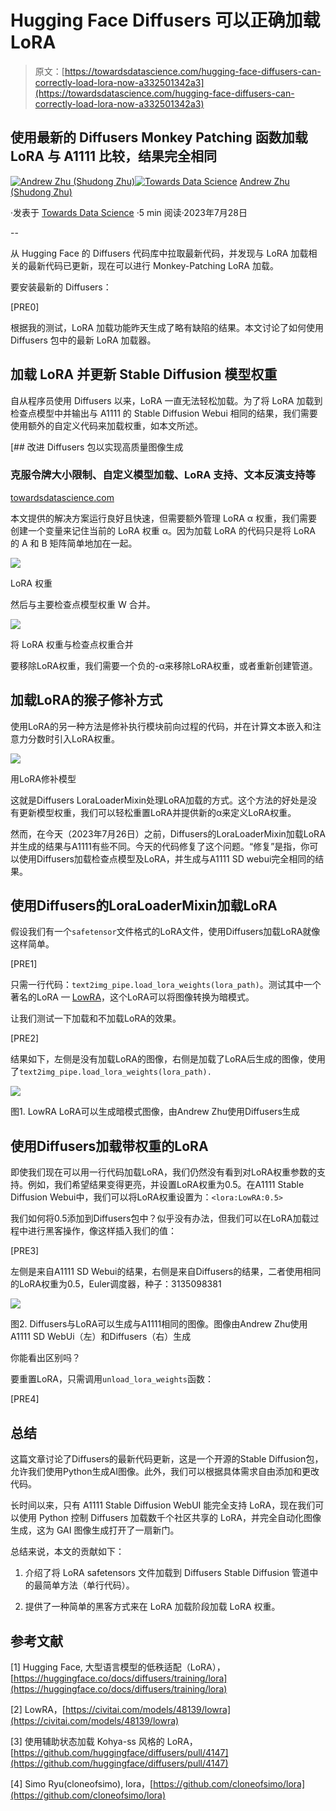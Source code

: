 # Hugging Face Diffusers 可以正确加载 LoRA

> 原文：[https://towardsdatascience.com/hugging-face-diffusers-can-correctly-load-lora-now-a332501342a3](https://towardsdatascience.com/hugging-face-diffusers-can-correctly-load-lora-now-a332501342a3)

## 使用最新的 Diffusers Monkey Patching 函数加载 LoRA 与 A1111 比较，结果完全相同

[](https://xhinker.medium.com/?source=post_page-----a332501342a3--------------------------------)[![Andrew Zhu (Shudong Zhu)](../Images/46f07a875a42bcc4e0c262aea5e2a504.png)](https://xhinker.medium.com/?source=post_page-----a332501342a3--------------------------------)[](https://towardsdatascience.com/?source=post_page-----a332501342a3--------------------------------)[![Towards Data Science](../Images/a6ff2676ffcc0c7aad8aaf1d79379785.png)](https://towardsdatascience.com/?source=post_page-----a332501342a3--------------------------------) [Andrew Zhu (Shudong Zhu)](https://xhinker.medium.com/?source=post_page-----a332501342a3--------------------------------)

·发表于 [Towards Data Science](https://towardsdatascience.com/?source=post_page-----a332501342a3--------------------------------) ·5 min 阅读·2023年7月28日

--

从 Hugging Face 的 Diffusers 代码库中拉取最新代码，并发现与 LoRA 加载相关的最新代码已更新，现在可以进行 Monkey-Patching LoRA 加载。

要安装最新的 Diffusers：

[PRE0]

根据我的测试，LoRA 加载功能昨天生成了略有缺陷的结果。本文讨论了如何使用 Diffusers 包中的最新 LoRA 加载器。

## 加载 LoRA 并更新 Stable Diffusion 模型权重

自从程序员使用 Diffusers 以来，LoRA 一直无法轻松加载。为了将 LoRA 加载到检查点模型中并输出与 A1111 的 Stable Diffusion Webui 相同的结果，我们需要使用额外的自定义代码来加载权重，如本文所述。

[](/improving-diffusers-package-for-high-quality-image-generation-a50fff04bdd4?source=post_page-----a332501342a3--------------------------------) [## 改进 Diffusers 包以实现高质量图像生成

### 克服令牌大小限制、自定义模型加载、LoRA 支持、文本反演支持等

[towardsdatascience.com](/improving-diffusers-package-for-high-quality-image-generation-a50fff04bdd4?source=post_page-----a332501342a3--------------------------------)

本文提供的解决方案运行良好且快速，但需要额外管理 LoRA α 权重，我们需要创建一个变量来记住当前的 LoRA 权重 α。因为加载 LoRA 的代码只是将 LoRA 的 A 和 B 矩阵简单地加在一起。

![](../Images/154a503a4e388678150c2d06d0f17b5f.png)

LoRA 权重

然后与主要检查点模型权重 W 合并。

![](../Images/9ebd02b5d43e5e91b4d0aabbc96abf39.png)

将 LoRA 权重与检查点权重合并

要移除LoRA权重，我们需要一个负的-α来移除LoRA权重，或者重新创建管道。

## 加载LoRA的猴子修补方式

使用LoRA的另一种方法是修补执行模块前向过程的代码，并在计算文本嵌入和注意力分数时引入LoRA权重。

![](../Images/98b8861a423a8e3ee63462bd4f1b8aab.png)

用LoRA修补模型

这就是Diffusers LoraLoaderMixin处理LoRA加载的方式。这个方法的好处是没有更新模型权重，我们可以轻松重置LoRA并提供新的α来定义LoRA权重。

然而，在今天（2023年7月26日）之前，Diffusers的LoraLoaderMixin加载LoRA并生成的结果与A1111有些不同。今天的代码修复了这个问题。“修复”是指，你可以使用Diffusers加载检查点模型及LoRA，并生成与A1111 SD webui完全相同的结果。

## 使用Diffusers的LoraLoaderMixin加载LoRA

假设我们有一个`safetensor`文件格式的LoRA文件，使用Diffusers加载LoRA就像这样简单。

[PRE1]

只需一行代码：`text2img_pipe.load_lora_weights(lora_path)`。测试其中一个著名的LoRA — [LowRA](https://civitai.com/models/48139/lowra)，这个LoRA可以将图像转换为暗模式。

让我们测试一下加载和不加载LoRA的效果。

[PRE2]

结果如下，左侧是没有加载LoRA的图像，右侧是加载了LoRA后生成的图像，使用了`text2img_pipe.load_lora_weights(lora_path).`

![](../Images/ba0440c6896e91461b8a805ee43c0fd5.png)

图1\. LowRA LoRA可以生成暗模式图像，由Andrew Zhu使用Diffusers生成

## 使用Diffusers加载带权重的LoRA

即使我们现在可以用一行代码加载LoRA，我们仍然没有看到对LoRA权重参数的支持。例如，我们希望结果变得更亮，并设置LoRA权重为0.5。在A1111 Stable Diffusion Webui中，我们可以将LoRA权重设置为：`<lora:LowRA:0.5>`

我们如何将0.5添加到Diffusers包中？似乎没有办法，但我们可以在LoRA加载过程中进行黑客操作，像这样插入我们的值：

[PRE3]

左侧是来自A1111 SD Webui的结果，右侧是来自Diffusers的结果，二者使用相同的LoRA权重为0.5，Euler调度器，种子：3135098381

![](../Images/86c3959685bb676e3c09f93e645a2aa6.png)

图2\. Diffusers与LoRA可以生成与A1111相同的图像。图像由Andrew Zhu使用A1111 SD WebUi（左）和Diffusers（右）生成

你能看出区别吗？

要重置LoRA，只需调用`unload_lora_weights`函数：

[PRE4]

## 总结

这篇文章讨论了Diffusers的最新代码更新，这是一个开源的Stable Diffusion包，允许我们使用Python生成AI图像。此外，我们可以根据具体需求自由添加和更改代码。

长时间以来，只有 A1111 Stable Diffusion WebUI 能完全支持 LoRA，现在我们可以使用 Python 控制 Diffusers 加载数千个社区共享的 LoRA，并完全自动化图像生成，这为 GAI 图像生成打开了一扇新门。

总结来说，本文的贡献如下：

1.  介绍了将 LoRA safetensors 文件加载到 Diffusers Stable Diffusion 管道中的最简单方法（单行代码）。

1.  提供了一种简单的黑客方式来在 LoRA 加载阶段加载 LoRA 权重。

## 参考文献

[1] Hugging Face, 大型语言模型的低秩适配（LoRA），[https://huggingface.co/docs/diffusers/training/lora](https://huggingface.co/docs/diffusers/training/lora)

[2] LowRA，[https://civitai.com/models/48139/lowra](https://civitai.com/models/48139/lowra)

[3] 使用辅助状态加载 Kohya-ss 风格的 LoRA，[https://github.com/huggingface/diffusers/pull/4147](https://github.com/huggingface/diffusers/pull/4147)

[4] Simo Ryu(cloneofsimo), lora，[https://github.com/cloneofsimo/lora](https://github.com/cloneofsimo/lora)
